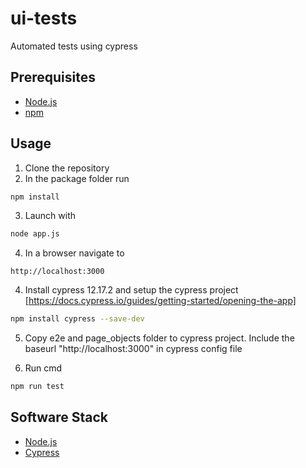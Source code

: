 # ui-tests

Automated tests using cypress

## Prerequisites

- [Node.js](https://nodejs.org)
- [npm](https://www.npmjs.com/get-npm)

## Usage

1. Clone the repository
2. In the package folder run

```bash
npm install
```

3. Launch with

```bash
node app.js
```

4. In a browser navigate to

```
http://localhost:3000
```

4. Install cypress 12.17.2 and setup the cypress project [https://docs.cypress.io/guides/getting-started/opening-the-app]

```bash
npm install cypress --save-dev
```

5. Copy e2e and page_objects folder to cypress project. Include the baseurl "http://localhost:3000" in cypress config file

6. Run cmd

```bash
npm run test
```

## Software Stack

- [Node.js](https://github.com/nodejs/node)
- [Cypress](https://www.cypress.io/)
